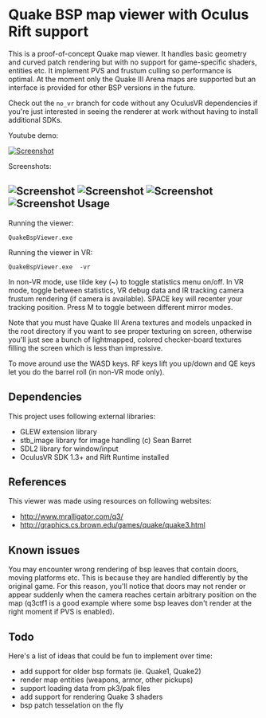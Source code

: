 Quake BSP map viewer with Oculus Rift support
================

This is a proof-of-concept Quake map viewer. It handles basic geometry and curved patch rendering but with no support for game-specific shaders, entities etc. It implement PVS and frustum culling so performance is optimal. At the moment only the Quake III Arena maps are supported but an interface is provided for other BSP versions in the future.

Check out the <code>no_vr</code> branch for code without any OculusVR dependencies if you're just interested in seeing the renderer at work without having to install additional SDKs.

Youtube demo:

[![Screenshot](http://kondrak.info/images/q3vr_youtube.png?raw=true)](https://www.youtube.com/watch?v=pAGLW82ryBc)

Screenshots:

![Screenshot](http://kondrak.info/images/qbsp/qbsp1.png?raw=true)
![Screenshot](http://kondrak.info/images/qbsp/qbsp3.png?raw=true)
![Screenshot](http://kondrak.info/images/qbsp/q3vr1.png?raw=true)
![Screenshot](http://kondrak.info/images/qbsp/q3vr2.png?raw=true)
Usage
-----
Running the viewer:

<code>QuakeBspViewer.exe <path-to-bsp-file> </code>

Running the viewer in VR:

<code>QuakeBspViewer.exe <path-to-bsp-file> -vr</code>

In non-VR mode, use tilde key (~) to toggle statistics menu on/off. In VR mode, toggle between statistics, VR debug data and IR tracking camera frustum rendering (if camera is available). SPACE key will recenter your tracking position. Press M to toggle between different mirror modes.

Note that you must have Quake III Arena textures and models unpacked in the root directory if you want to see proper texturing on screen, otherwise you'll just see a bunch of lightmapped, colored checker-board textures filling the screen which is less than impressive.

To move around use the WASD keys. RF keys lift you up/down and QE keys let you do the barrel roll (in non-VR mode only).


Dependencies
-------
This project uses following external libraries:

- GLEW extension library
- stb_image library for image handling (c) Sean Barret
- SDL2 library for window/input 
- OculusVR SDK 1.3+ and Rift Runtime installed

References
-------
This viewer was made using resources on following websites:
- http://www.mralligator.com/q3/
- http://graphics.cs.brown.edu/games/quake/quake3.html

Known issues
-------
You may encounter wrong rendering of bsp leaves that contain doors, moving platforms etc. This is because they are handled differently by the original game. For this reason, you'll notice that doors may not render or appear suddenly when the camera reaches certain arbitrary position on the map (q3ctf1 is a good example where some bsp leaves don't render at the right moment if PVS is enabled). 

Todo
----
Here's a list of ideas that could be fun to implement over time:

- add support for older bsp formats (ie. Quake1, Quake2)
- render map entities (weapons, armor, other pickups)
- support loading data from pk3/pak files
- add support for rendering Quake 3 shaders
- bsp patch tesselation on the fly
